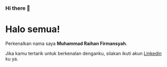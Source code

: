 ### Hi there 👋
# Halo semua! 

Perkenalkan nama saya **Muhammad Raihan Firmansyah**.




Jika kamu tertarik untuk berkenalan denganku, silakan ikuti akun [Linkedin](https://www.linkedin.com/in/muhammad-raihan-firmansyah-b73b52266/) ku ya.

<p align="left">
<a href="https://github.com/raihanrx8%22%3E
  <img height="180em" src="https://github-readme-stats-eight-theta.vercel.app/api?username=tio-ngr&show_icons=true&theme=algolia&include_all_commits=true&count_private=true%22/%3E
  <img height="180em" src="https://github-readme-stats-eight-theta.vercel.app/api/top-langs/?username=tio-ngr&layout=compact&langs_count=8&theme=algolia%22/%3E
</a>
</p>

<!--
**raihanrx8/raihanrx8** is a ✨ _special_ ✨ repository because its `README.md` (this file) appears on your GitHub profile.

Here are some ideas to get you started:

- 🔭 I’m currently working on ...
- 🌱 I’m currently learning ...
- 👯 I’m looking to collaborate on ...
- 🤔 I’m looking for help with ...
- 💬 Ask me about ...
- 📫 How to reach me: ...
- 😄 Pronouns: ...
- ⚡ Fun fact: ...
-->
